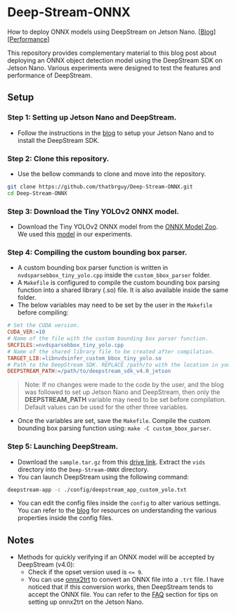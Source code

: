 # Deep-Stream-ONNX

How to deploy ONNX models using DeepStream on Jetson Nano. [[Blog](#)] [[Performance](https://www.youtube.com/watch?v=beX7RqX_FFo)]

This repository provides complementary material to this blog post about deploying an ONNX object detection model using the DeepStream SDK on Jetson Nano. Various experiments were designed to test the features and performance of DeepStream. 

## Setup

### Step 1: Setting up Jetson Nano and DeepStream.

- Follow the instructions in the [blog](#) to setup your Jetson Nano and to install the DeepStream SDK.

### Step 2: Clone this repository.

- Use the bellow commands to clone and move into the repository.

```bash
git clone https://github.com/thatbrguy/Deep-Stream-ONNX.git
cd Deep-Stream-ONNX
```

### Step 3: Download the Tiny YOLOv2 ONNX model.

- Download the Tiny YOLOv2 ONNX model from the [ONNX Model Zoo](https://github.com/onnx/models). We used this [model](https://onnxzoo.blob.core.windows.net/models/opset_8/tiny_yolov2/tiny_yolov2.tar.gz) in our experiments.

### Step 4: Compiling the custom bounding box parser.

- A custom bounding box parser function is written in `nvdsparsebbox_tiny_yolo.cpp` inside the `custom_bbox_parser` folder.
- A `Makefile` is configured to compile the custom bounding box parsing function into a shared library (.so) file. It is also available inside the same folder.
- The below variables may need to be set by the user in the `Makefile`  before compiling:

```makefile
# Set the CUDA version.
CUDA_VER:=10 
# Name of the file with the custom bounding box parser function.
SRCFILES:=nvdsparsebbox_tiny_yolo.cpp
# Name of the shared library file to be created after compilation.
TARGET_LIB:=libnvdsinfer_custom_bbox_tiny_yolo.so
# Path to the DeepStream SDK. REPLACE /path/to with the location in your Jetson Nano.
DEEPSTREAM_PATH:=/path/to/deepstream_sdk_v4.0_jetson
```

> Note: If no changes were made to the code by the user, and the blog was followed to set up Jetson Nano and DeepStream, then only the **DEEPSTREAM_PATH** variable may need to be set before compilation. Default values can be used for the other three variables.

- Once the variables are set, save the `Makefile`. Compile the custom bounding box parsing function using: `make -C custom_bbox_parser`.

### Step 5: Launching DeepStream.

- Download the `sample.tar.gz` from this [drive link](https://drive.google.com/open?id=1kZERLw2y9ig9nVwvTPrFOrI5VOTri3d7). Extract the `vids` directory into the `Deep-Stream-ONNX` directory.
- You can launch DeepStream using the following command:

```bash
deepstream-app -c ./config/deepstream_app_custom_yolo.txt
```

- You can edit the config files inside the `config` to alter various settings. You can refer to the [blog](#) for resources on understanding the various properties inside the config files.

## Notes

- Methods for quickly verifying if an ONNX model will be accepted by DeepStream (v4.0):
  - Check if the opset version used is `<= 9`.
  - You can use [onnx2trt](https://github.com/onnx/onnx-tensorrt) to convert an ONNX file into a `.trt` file. I have noticed that if this conversion works, then DeepStream tends to accept the ONNX file. You can refer to the [FAQ](/FAQ.md) section for tips on setting up onnx2trt on the Jetson Nano.